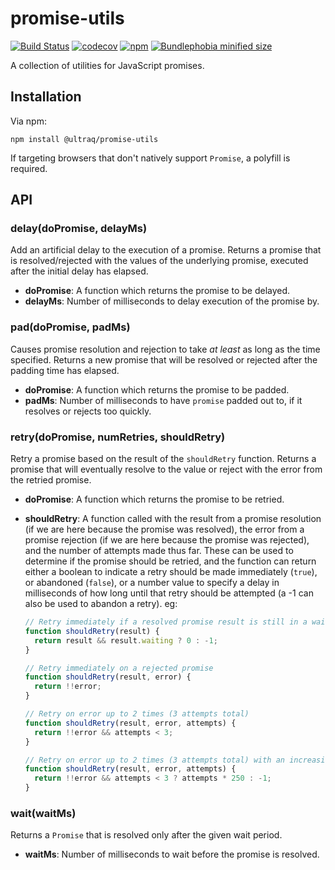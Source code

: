 
promise-utils
=============

[![Build Status](https://github.com/ultraq/promise-utils/actions/workflows/build.yml/badge.svg)](https://github.com/ultraq/promise-utils/actions)
[![codecov](https://codecov.io/gh/ultraq/promise-utils/branch/main/graph/badge.svg?token=FWOPN1XXZW)](https://codecov.io/gh/ultraq/promise-utils)
[![npm](https://img.shields.io/npm/v/@ultraq/promise-utils.svg?maxAge=3600)](https://www.npmjs.com/package/@ultraq/promise-utils)
[![Bundlephobia minified size](https://img.shields.io/bundlephobia/min/@ultraq/promise-utils)](https://bundlephobia.com/result?p=@ultraq/promise-utils)

A collection of utilities for JavaScript promises.


Installation
------------

Via npm:

```
npm install @ultraq/promise-utils
```

If targeting browsers that don't natively support `Promise`, a polyfill is
required.


API
---

### delay(doPromise, delayMs)

Add an artificial delay to the execution of a promise.  Returns a promise that
is resolved/rejected with the values of the underlying promise, executed after
the initial delay has elapsed.

 - **doPromise**: A function which returns the promise to be delayed.
 - **delayMs**: Number of milliseconds to delay execution of the promise by.

### pad(doPromise, padMs)

Causes promise resolution and rejection to take *at least* as long as the time
specified.  Returns a new promise that will be resolved or rejected after the
padding time has elapsed.

 - **doPromise**: A function which returns the promise to be padded.
 - **padMs**: Number of milliseconds to have `promise` padded out to, if it
   resolves or rejects too quickly.

### retry(doPromise, numRetries, shouldRetry)

Retry a promise based on the result of the `shouldRetry` function.  Returns a
promise that will eventually resolve to the value or reject with the error from
the retried promise.

 - **doPromise**: A function which returns the promise to be retried.
 - **shouldRetry**: A function called with the result from a promise resolution
   (if we are here because the promise was resolved), the error from a promise
   rejection (if we are here because the promise was rejected), and the number
   of attempts made thus far.  These can be used to determine if the promise
   should be retried, and the function can return either a boolean to indicate a
   retry should be made immediately (`true`), or abandoned (`false`), or a
   number value to specify a delay in milliseconds of how long until that retry
   should be attempted (a -1 can also be used to abandon a retry).  eg:

   ```javascript
   // Retry immediately if a resolved promise result is still in a waiting state
   function shouldRetry(result) {
     return result && result.waiting ? 0 : -1;
   }

   // Retry immediately on a rejected promise
   function shouldRetry(result, error) {
     return !!error;
   }

   // Retry on error up to 2 times (3 attempts total)
   function shouldRetry(result, error, attempts) {
     return !!error && attempts < 3;
   }

   // Retry on error up to 2 times (3 attempts total) with an increasing delay between attempts
   function shouldRetry(result, error, attempts) {
     return !!error && attempts < 3 ? attempts * 250 : -1;
   }
   ```

### wait(waitMs)

Returns a `Promise` that is resolved only after the given wait period.

 - **waitMs**: Number of milliseconds to wait before the promise is resolved.
